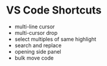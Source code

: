 # VS Code Shortcuts

- multi-line cursor
- multi-cursor drop
- select multiples of same highlight
- search and replace
- opening side panel
- bulk move code
